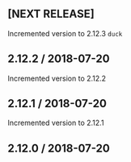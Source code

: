 ## [NEXT RELEASE]
Incremented version to 2.12.3
`duck`

## 2.12.2  /  2018-07-20
Incremented version to 2.12.2

## 2.12.1  /  2018-07-20
Incremented version to 2.12.1

## 2.12.0  /  2018-07-20